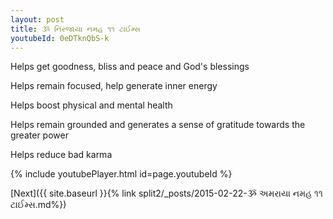 ```yaml
---
layout: post
title: ૐ નિરજાયા નમહ ૧૧ ટાઈમ્સ
youtubeId: 0eDTknQbS-k
---
```

 
 
Helps get goodness, bliss and peace and God's blessings
 
Helps remain focused, help generate inner energy 
 
Helps boost physical and mental health 
 
Helps remain grounded and generates a sense of gratitude towards the greater power 
 
Helps reduce bad karma
 
 
 
 


{% include youtubePlayer.html id=page.youtubeId %}
 
[Next]({{ site.baseurl }}{% link  split2/_posts/2015-02-22-ૐ અમરાયા નમહ ૧૧ ટાઈમ્સ.md%})
 
